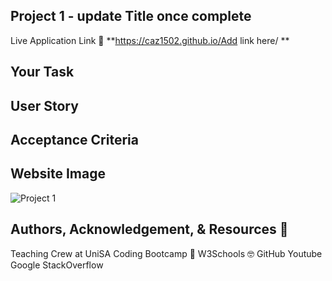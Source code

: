## Project 1 - update Title once complete

Live Application Link 👀 **https://caz1502.github.io/Add link here/ **

## Your Task



## User Story

 

## Acceptance Criteria

 

## Website Image
![Project 1](./assets/images/)

## Authors, Acknowledgement, & Resources 🤝
Teaching Crew at UniSA Coding Bootcamp 🎉
W3Schools 🤓
GitHub 
Youtube
Google
StackOverflow